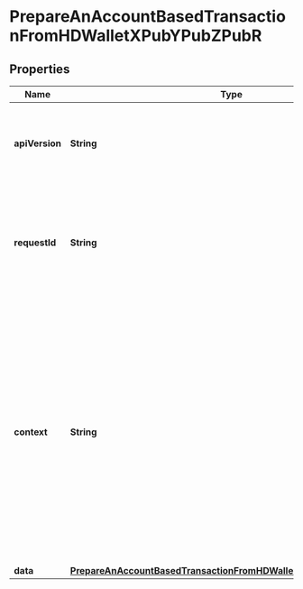 

# PrepareAnAccountBasedTransactionFromHDWalletXPubYPubZPubR


## Properties

| Name | Type | Description | Notes |
|------------ | ------------- | ------------- | -------------|
|**apiVersion** | **String** | Specifies the version of the API that incorporates this endpoint. |  |
|**requestId** | **String** | Defines the ID of the request. The &#x60;requestId&#x60; is generated by Crypto APIs and it&#39;s unique for every request. |  |
|**context** | **String** | In batch situations the user can use the context to correlate responses with requests. This property is present regardless of whether the response was successful or returned as an error. &#x60;context&#x60; is specified by the user. |  [optional] |
|**data** | [**PrepareAnAccountBasedTransactionFromHDWalletXPubYPubZPubRData**](PrepareAnAccountBasedTransactionFromHDWalletXPubYPubZPubRData.md) |  |  |



